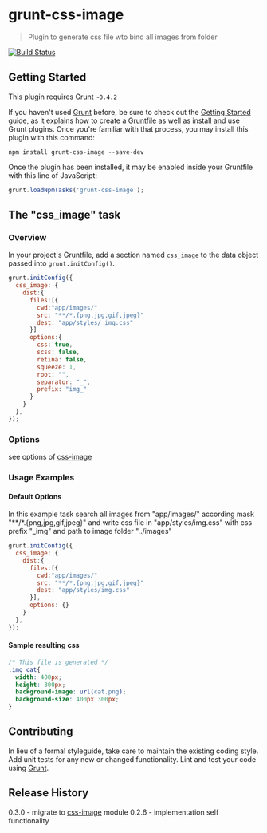 # grunt-css-image

> Plugin to generate css file wto bind all images from folder

[![Build Status](https://travis-ci.org/lexich/grunt-css-image.svg?branch=master)](https://travis-ci.org/lexich/grunt-css-image)

## Getting Started
This plugin requires Grunt `~0.4.2`

If you haven't used [Grunt](http://gruntjs.com/) before, be sure to check out the [Getting Started](http://gruntjs.com/getting-started) guide, as it explains how to create a [Gruntfile](http://gruntjs.com/sample-gruntfile) as well as install and use Grunt plugins. Once you're familiar with that process, you may install this plugin with this command:

```shell
npm install grunt-css-image --save-dev
```

Once the plugin has been installed, it may be enabled inside your Gruntfile with this line of JavaScript:

```js
grunt.loadNpmTasks('grunt-css-image');
```

## The "css_image" task

### Overview
In your project's Gruntfile, add a section named `css_image` to the data object passed into `grunt.initConfig()`.

```js
grunt.initConfig({
  css_image: {
    dist:{
      files:[{
        cwd:"app/images/"
        src: "**/*.{png,jpg,gif,jpeg}"
        dest: "app/styles/_img.css"
      }]
      options:{
        css: true, 
        scss: false, 
        retina: false,
        squeeze: 1, 
        root: "", 
        separator: "_", 
        prefix: "img_"
      }
    }
  },
});
```

### Options
see options of [css-image](https://github.com/lexich/css-image#options)


### Usage Examples

#### Default Options
In this example task search all images from "app/images/" according mask "**/*.{png,jpg,gif,jpeg}" and write css file in "app/styles/img.css"
with css prefix "_img" and path to image folder "../images"

```js
grunt.initConfig({
  css_image: {
    dist:{
      files:[{
        cwd:"app/images/"
        src: "**/*.{png,jpg,gif,jpeg}"
        dest: "app/styles/img.css"
      }],
      options: {}
    }
  },
});
```
#### Sample resulting css
```css
/* This file is generated */
.img_cat{
  width: 400px;
  height: 300px;
  background-image: url(cat.png);
  background-size: 400px 300px;
}
```

## Contributing
In lieu of a formal styleguide, take care to maintain the existing coding style. Add unit tests for any new or changed functionality. Lint and test your code using [Grunt](http://gruntjs.com/).

## Release History
0.3.0 - migrate to [css-image](https://github.com/lexich/css-image) module
0.2.6 - implementation self functionality
